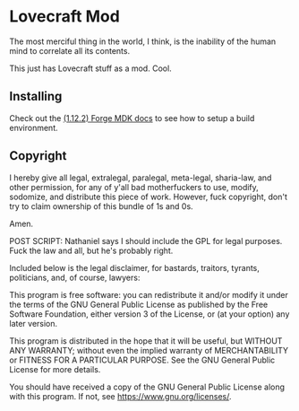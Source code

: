 # Lovecraft Mod
The most merciful thing in the world, I think, is the inability of the human mind to correlate all its contents.

This just has Lovecraft stuff as a mod. Cool.

## Installing
Check out the [(1.12.2) Forge MDK docs](https://mcforge.readthedocs.io/en/1.12.x/)
to see how to setup a build environment.

## Copyright
I hereby give all legal, extralegal, paralegal, meta-legal, sharia-law, and other permission,
for any of y'all bad motherfuckers to
use, modify, sodomize, and distribute this piece of work.
However,
fuck copyright, don't try to claim ownership of this bundle of 1s and 0s.

Amen.

POST SCRIPT:
Nathaniel says I should include the GPL for legal purposes.
Fuck the law and all, but he's probably right.

Included below is the legal disclaimer, for bastards, traitors, tyrants, politicians, and, of course, lawyers:

This program is free software: you can redistribute it and/or modify
it under the terms of the GNU General Public License as published by
the Free Software Foundation, either version 3 of the License, or
(at your option) any later version.

This program is distributed in the hope that it will be useful,
but WITHOUT ANY WARRANTY; without even the implied warranty of
MERCHANTABILITY or FITNESS FOR A PARTICULAR PURPOSE.  See the
GNU General Public License for more details.

You should have received a copy of the GNU General Public License
along with this program.  If not, see https://www.gnu.org/licenses/.